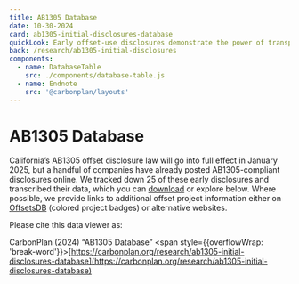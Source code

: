 ```yaml
---
title: AB1305 Database
date: 10-30-2024
card: ab1305-initial-disclosures-database
quickLook: Early offset-use disclosures demonstrate the power of transparency, but also highlight the opportunity for improvements around disclosure discoverability and usability.
back: /research/ab1305-initial-disclosures
components:
  - name: DatabaseTable
    src: ./components/database-table.js
  - name: Endnote
    src: '@carbonplan/layouts'
---
```


# AB1305 Database

California’s AB1305 offset disclosure law will go into full effect in January 2025, but a handful of companies have already posted AB1305-compliant disclosures online. We tracked down 25 of these early disclosures and transcribed their data, which you can [download](https://carbonplan-ab1305-initial-disclosures.s3.us-west-2.amazonaws.com/ab1305-raw-data.csv) or explore below. Where possible, we provide links to additional offset project information either on [OffsetsDB](https://carbonplan.org/research/offsets-db) (colored project badges) or alternative websites.

<DatabaseTable />

<Endnote label='Citation'>

Please cite this data viewer as:

CarbonPlan (2024) “AB1305 Database” <span style={{overflowWrap: 'break-word'}}>[https://carbonplan.org/research/ab1305-initial-disclosures-database](https://carbonplan.org/research/ab1305-initial-disclosures-database)</span>

</Endnote>
